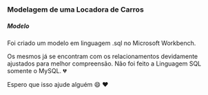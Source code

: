 ### Modelagem de uma Locadora de Carros



##### Modelo 

Foi criado um modelo em linguagem .sql no Microsoft Workbench.

Os mesmos já se encontram com os relacionamentos devidamente ajustados para melhor compreensão.
Não foi feito a Linguagem SQL somente o MySQL. 💔


Espero que isso ajude alguém :smile: :heart:



